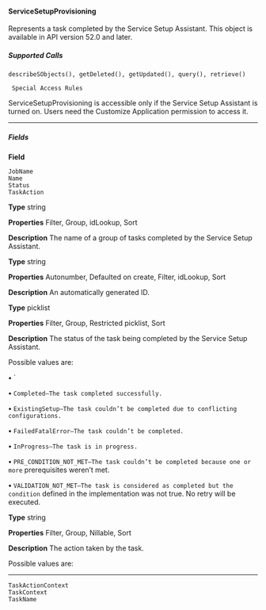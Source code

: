 #### ServiceSetupProvisioning

Represents a task completed by the Service Setup Assistant. This object is available in API version 52.0 and later.

##### Supported Calls
```
describeSObjects(), getDeleted(), getUpdated(), query(), retrieve()

 Special Access Rules

```
ServiceSetupProvisioning is accessible only if the Service Setup Assistant is turned on. Users need the Customize Application permission
to access it.


-----

##### Fields

**Field**
```
JobName
Name
Status
TaskAction

```

**Type**
string

**Properties**
Filter, Group, idLookup, Sort

**Description**
The name of a group of tasks completed by the Service Setup Assistant.

**Type**
string

**Properties**
Autonumber, Defaulted on create, Filter, idLookup, Sort

**Description**
An automatically generated ID.

**Type**
picklist

**Properties**
Filter, Group, Restricted picklist, Sort

**Description**
The status of the task being completed by the Service Setup Assistant.

Possible values are:

**•** `

**•** `Completed—The task completed successfully.`

**•** `ExistingSetup—The task couldn’t be completed due to conflicting configurations.`

**•** `FailedFatalError—The task couldn’t be completed.`

**•** `InProgress—The task is in progress.`

**•** `PRE_CONDITION_NOT_MET—The task couldn’t be completed because one or more`
prerequisites weren’t met.

**•** `VALIDATION_NOT_MET—The task is considered as completed but the condition`
defined in the implementation was not true. No retry will be executed.

**Type**
string

**Properties**
Filter, Group, Nillable, Sort

**Description**
The action taken by the task.

Possible values are:


-----

```
TaskActionContext
TaskContext
TaskName

